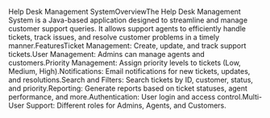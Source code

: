 Help Desk Management SystemOverviewThe Help Desk Management System is a Java-based application designed to streamline and manage customer support queries. It allows support agents to efficiently handle tickets, track issues, and resolve customer problems in a timely manner.FeaturesTicket Management: Create, update, and track support tickets.User Management: Admins can manage agents and customers.Priority Management: Assign priority levels to tickets (Low, Medium, High).Notifications: Email notifications for new tickets, updates, and resolutions.Search and Filters: Search tickets by ID, customer, status, and priority.Reporting: Generate reports based on ticket statuses, agent performance, and more.Authentication: User login and access control.Multi-User Support: Different roles for Admins, Agents, and Customers.
